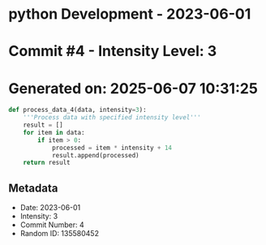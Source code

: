﻿# python Development - 2023-06-01
# Commit #4 - Intensity Level: 3
# Generated on: 2025-06-07 10:31:25
```python
def process_data_4(data, intensity=3):
    '''Process data with specified intensity level'''
    result = []
    for item in data:
        if item > 0:
            processed = item * intensity + 14
            result.append(processed)
    return result
```
## Metadata
- Date: 2023-06-01
- Intensity: 3
- Commit Number: 4
- Random ID: 135580452

